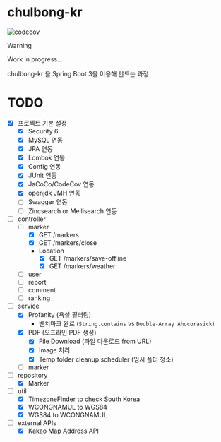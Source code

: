 # chulbong-kr

[![codecov](https://codecov.io/gh/Alfex4936/chulbong-kr/graph/badge.svg?token=R4VBHZKJ7F)](https://codecov.io/gh/Alfex4936/chulbong-kr)

> [!WARNING]
> Work in progress...

chulbong-kr 을 Spring Boot 3을 이용해 만드는 과정

# TODO
- [x] 프로젝트 기본 설정
  - [x] Security 6
  - [x] MySQL 연동
  - [x] JPA 연동
  - [x] Lombok 연동
  - [x] Config 연동
  - [x] JUnit 연동
  - [x] JaCoCo/CodeCov 연동
  - [x] openjdk JMH 연동
  - [ ] Swagger 연동
  - [ ] Zincsearch or Meilisearch 연동
- [ ] controller
  - [ ] marker
    - [x] GET /markers
    - [x] GET /markers/close
    - Location
      - [x] GET /markers/save-offline
      - [x] GET /markers/weather
  - [ ] user
  - [ ] report
  - [ ] comment
  - [ ] ranking
- [ ] service
  - [x] Profanity (욕설 필터링)
    - 벤치마크 완료 (`String.contains` vs `Double-Array Ahocorasick`)
  - [x] PDF (오프라인 PDF 생성)
    - [x] File Download (파일 다운로드 from URL)
    - [x] Image 처리
    - [x] Temp folder cleanup scheduler (임시 폴더 청소)
  - [ ] marker
- [ ] repository
  - [x] Marker
- [ ] util
  - [x] TimezoneFinder to check South Korea
  - [x] WCONGNAMUL to WGS84
  - [x] WGS84 to WCONGNAMUL
- [ ] external APIs
  - [x] Kakao Map Address API